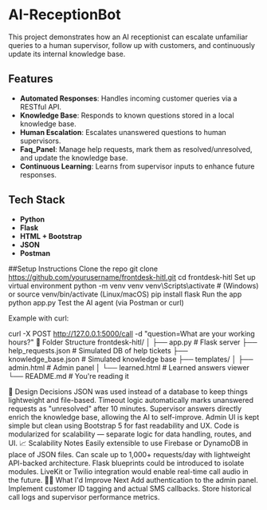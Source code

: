 # AI-ReceptionBot

This project demonstrates how an AI receptionist can escalate unfamiliar queries to a human supervisor, follow up with customers, and continuously update its internal knowledge base.

## Features
- **Automated Responses**: Handles incoming customer queries via a RESTful API.
- **Knowledge Base**: Responds to known questions stored in a local knowledge base.
- **Human Escalation**: Escalates unanswered questions to human supervisors.
- **Faq_Panel**: Manage help requests, mark them as resolved/unresolved, and update the knowledge base.
- **Continuous Learning**: Learns from supervisor inputs to enhance future responses.

## Tech Stack
- **Python**
- **Flask**
- **HTML + Bootstrap**
- **JSON**
- **Postman**

##Setup Instructions
Clone the repo
git clone https://github.com/yourusername/frontdesk-hitl.git
cd frontdesk-hitl
Set up virtual environment
python -m venv venv
venv\Scripts\activate  # (Windows) or source venv/bin/activate (Linux/macOS)
pip install flask
Run the app
 python app.py
Test the AI agent (via Postman or curl)

Example with curl:

curl -X POST http://127.0.0.1:5000/call -d "question=What are your working hours?"
📂 Folder Structure
frontdesk-hitl/
│
├── app.py                 # Flask server
├── help_requests.json     # Simulated DB of help tickets
├── knowledge_base.json    # Simulated knowledge base
├── templates/
│   ├── admin.html         # Admin panel
│   └── learned.html       # Learned answers viewer
└── README.md              # You're reading it

🧠 Design Decisions
JSON was used instead of a database to keep things lightweight and file-based.
Timeout logic automatically marks unanswered requests as "unresolved" after 10 minutes.
Supervisor answers directly enrich the knowledge base, allowing the AI to self-improve.
Admin UI is kept simple but clean using Bootstrap 5 for fast readability and UX.
Code is modularized for scalability — separate logic for data handling, routes, and UI.
📈 Scalability Notes
Easily extensible to use Firebase or DynamoDB in place of JSON files.
Can scale up to 1,000+ requests/day with lightweight API-backed architecture.
Flask blueprints could be introduced to isolate modules.
LiveKit or Twilio integration would enable real-time call audio in the future.
🙋‍♂️ What I'd Improve Next
Add authentication to the admin panel.
Implement customer ID tagging and actual SMS callbacks.
Store historical call logs and supervisor performance metrics.
